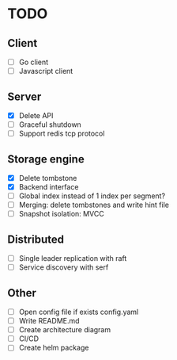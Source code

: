 # TODO

## Client

- [ ] Go client
- [ ] Javascript client

## Server

- [x] Delete API
- [ ] Graceful shutdown
- [ ] Support redis tcp protocol

## Storage engine

- [x] Delete tombstone
- [x] Backend interface
- [ ] Global index instead of 1 index per segment?
- [ ] Merging: delete tombstones and write hint file
- [ ] Snapshot isolation: MVCC

## Distributed

- [ ] Single leader replication with raft
- [ ] Service discovery with serf

## Other

- [ ] Open config file if exists config.yaml
- [ ] Write README.md
- [ ] Create architecture diagram
- [ ] CI/CD
- [ ] Create helm package
